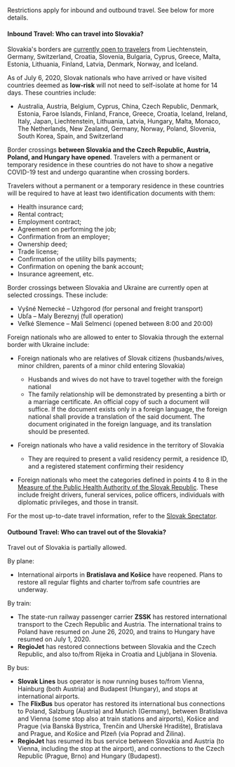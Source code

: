 Restrictions apply for inbound and outbound travel. See below for more details.

#### Inbound Travel: Who can travel into Slovakia?

Slovakia's borders are [currently open to travelers](https://www.schengenvisainfo.com/news/slovakia-reopens-its-borders-for-citizens-of-16-countries/) from Liechtenstein, Germany, Switzerland, Croatia, Slovenia, Bulgaria, Cyprus, Greece, Malta, Estonia, Lithuania, Finland, Latvia, Denmark, Norway, and Iceland.

As of July 6, 2020, Slovak nationals who have arrived or have visited countries deemed as **low-risk** will not need to self-isolate at home for 14 days. These countries include:

- Australia, Austria, Belgium, Cyprus, China, Czech Republic, Denmark, Estonia, Faroe Islands, Finland, France, Greece, Croatia, Iceland, Ireland, Italy, Japan, Liechtenstein, Lithuania, Latvia, Hungary, Malta, Monaco, The Netherlands, New Zealand, Germany, Norway, Poland, Slovenia, South Korea, Spain, and Switzerland

Border crossings **between Slovakia and the Czech Republic, Austria, Poland, and Hungary have opened**. Travelers with a permanent or temporary residence in these countries do not have to show a negative COVID-19 test and undergo quarantine when crossing borders.

Travelers without a permanent or a temporary residence in these countries will be required to have at least two identification documents with them:

- Health insurance card;
- Rental contract;
- Employment contract;
- Agreement on performing the job;
- Confirmation from an employer;
- Ownership deed;
- Trade license;
- Confirmation of the utility bills payments;
- Confirmation on opening the bank account;
- Insurance agreement, etc.

Border crossings between Slovakia and Ukraine are currently open at selected crossings. These include:

- Vyšné Nemecké – Uzhgorod (for personal and freight transport)
- Ubľa – Maly Bereznyj (full operation)
- Veľké Slemence – Mali Selmenci (opened between 8:00 and 20:00)

Foreign nationals who are allowed to enter to Slovakia through the external border with Ukraine include:

- Foreign nationals who are relatives of Slovak citizens (husbands/wives, minor children, parents of a minor child entering Slovakia)

  - Husbands and wives do not have to travel together with the foreign national
  - The family relationship will be demonstrated by presenting a birth or a marriage certificate. An official copy of such a document will suffice. If the document exists only in a foreign language, the foreign national shall provide a translation of the said document. The document originated in the foreign language, and its translation should be presented.

- Foreign nationals who have a valid residence in the territory of Slovakia

  - They are required to present a valid residency permit, a residence ID, and a registered statement confirming their residency

- Foreign nationals who meet the categories defined in points 4 to 8 in the [Measure of the Public Health Authority of the Slovak Republic](https://www.mzv.sk/documents/10182/4144190/200619-opatrenie-doplnenie-statov-EN.docx/5d46bbca-c113-4b2d-8871-cf294568d7d5). These include freight drivers, funeral services, police officers, individuals with diplomatic privileges, and those in transit.

For the most up-to-date travel information, refer to the [Slovak Spectator](https://spectator.sme.sk/c/22427760/coronavirus-in-slovakia-how-to-travel-borders-bus-train-air-transport.html).

#### Outbound Travel: Who can travel out of the Slovakia?

Travel out of Slovakia is partially allowed.

By plane:

- International airports in **Bratislava and Košice** have reopened. Plans to restore all regular flights and charter to/from safe countries are underway.

By train:

- The state-run railway passenger carrier **ZSSK** has restored international transport to the Czech Republic and Austria. The international trains to Poland have resumed on June 26, 2020, and trains to Hungary have resumed on July 1, 2020.
- **RegioJet** has restored connections between Slovakia and the Czech Republic, and also to/from Rijeka in Croatia and Ljubljana in Slovenia.

By bus:

- **Slovak Lines** bus operator is now running buses to/from Vienna, Hainburg (both Austria) and Budapest (Hungary), and stops at international airports.
- The **FlixBus** bus operator has restored its international bus connections to Poland, Salzburg (Austria) and Munich (Germany), between Bratislava and Vienna (some stop also at train stations and airports), Košice and Prague (via Banská Bystrica, Trenčín and Uherské Hradište), Bratislava and Prague, and Košice and Plzeň (via Poprad and Žilina).
- **RegioJet** has resumed its bus service between Slovakia and Austria (to Vienna, including the stop at the airport), and connections to the Czech Republic (Prague, Brno) and Hungary (Budapest).
